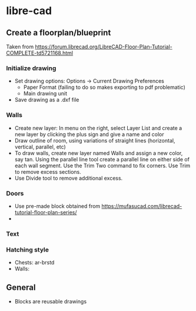 # libre-cad


## Create a floorplan/blueprint

Taken from 
https://forum.librecad.org/LibreCAD-Floor-Plan-Tutorial-COMPLETE-td5721168.html



### Initialize drawing
* Set drawing options:  Options -> Current Drawing Preferences
    * Paper Format (failing to do so makes exporting to pdf problematic)
    * Main drawing unit
* Save drawing as a .dxf file
 

### Walls
* Create new layer:  In menu on the right, select Layer List and create a new layer by clicking the plus sign and give a name and color
* Draw outline of room, using variations of straight lines (horizontal, vertical, parallel, etc)
* To draw walls, create new layer named Walls and assign a new color, say tan.  Using the parallel line tool create a parallel line on either side of each wall segment.  Use the Trim Two command to fix corners.  Use Trim to remove excess sections.
* Use Divide tool to remove additional excess.

### Doors
* Use pre-made block obtained from https://mufasucad.com/librecad-tutorial-floor-plan-series/
* 


### Text


### Hatching style
* Chests:  ar-brstd
* Walls:  


## General
* Blocks are reusable drawings

